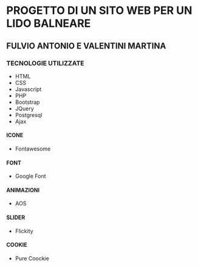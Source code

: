 # PROGETTO DI UN SITO WEB PER UN LIDO BALNEARE

## FULVIO ANTONIO E VALENTINI MARTINA

### TECNOLOGIE UTILIZZATE

- HTML
- CSS
- Javascript
- PHP
- Bootstrap
- JQuery
- Postgresql
- Ajax

#### ICONE

- Fontawesome

#### FONT

- Google Font

#### ANIMAZIONI

- AOS

#### SLIDER

- Flickity

#### COOKIE

- Pure Coockie
